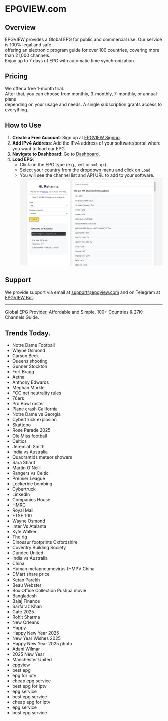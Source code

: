 # EPGVIEW.com



## Overview
EPGVIEW provides a Global EPG for public and commercial use. Our service is 100% legal and safe\
offering an electronic program guide for over 100 countries, covering more than 21,000 channels.\
Enjoy up to 7 days of EPG with automatic time synchronization.

## Pricing
We offer a free 1-month trial. \
After that, you can choose from monthly, 3-monthly, 7-monthly, or annual plans \
depending on your usage and needs. A single subscription grants access to everything.

## How to Use
1. **Create a Free Account**: Sign up at [EPGVIEW Signup](https://epgview.com/signup.php).
2. **Add IPv4 Address**: Add the IPv4 address of your software/portal where you want to load our EPG.
3. **Navigate to Dashboard**: Go to [Dashboard](https://epgview.com/dashboard.php).
4. **Load EPG**:
   - Click on the EPG type (e.g., `xml` or `xml.gz`).
   - Select your country from the dropdown menu and click on `Load`.
   - You will see the channel list and API URL to add to your software.
![EPGVIEW](img/dashboard.png)
## Support
We provide support via email at [support@epgview.com](mailto:support@epgview.com) and on Telegram at [EPGVIEW Bot](https://t.me/epgview_bot).

---

Global EPG Provider, Affordable and Simple. 100+ Countries & 27K+ Channels Guide.

## Trends Today.

- Notre Dame Football
- Wayne Osmond
- Carson Beck
- Queens shooting
- Gunner Stockton
- Fort Bragg
- Aetna
- Anthony Edwards
- Meghan Markle
- FCC net neutrality rules
- 76ers
- Pro Bowl roster
- Plane crash California
- Notre Dame vs Georgia
- Cybertruck explosion
- Skattebo
- Rose Parade 2025
- Ole Miss football
- Celtics
- Jeremiah Smith
- India vs Australia
- Quadrantids meteor showers
- Sara Sharif
- Martin O'Neill
- Rangers vs Celtic
- Premier League
- Lockerbie bombing
- Cybertruck
- LinkedIn
- Companies House
- HMRC
- Royal Mail
- FTSE 100
- Wayne Osmond
- Inter Vs Atalanta
- Kyle Walker
- The rig
- Dinosaur footprints Oxfordshire
- Coventry Building Society
- Dundee United
- India vs Australia
- China
- Human metapneumovirus (HMPV China
- DMart share price
- Ketan Parekh
- Beau Webster
- Box Office Collection Pushpa movie
- Bangladesh
- Bajaj Finance
- Sarfaraz Khan
- Gate 2025
- Rohit Sharma
- New Orleans
- Happy
- Happy New Year 2025
- New Year Wishes 2025
- Happy New Year 2025 photo
- Adani Wilmar
- 2025 New Year
- Manchester United
- epgview
- best epg
- epg for iptv
- cheap epg service
- best epg for iptv
- epg service
- best epg service
- cheap epg for iptv
- epg service
- best epg service
